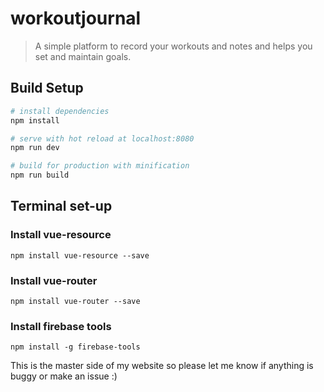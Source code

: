 # workoutjournal

> A simple platform to record your workouts and notes and helps you set and maintain goals.

## Build Setup

``` bash
# install dependencies
npm install

# serve with hot reload at localhost:8080
npm run dev

# build for production with minification
npm run build
```

## Terminal set-up

### Install vue-resource
```
npm install vue-resource --save
```

### Install vue-router
```
npm install vue-router --save
```

### Install firebase tools
```
npm install -g firebase-tools
```

This is the master side of my website so please let me know if anything is buggy or make an issue :)
